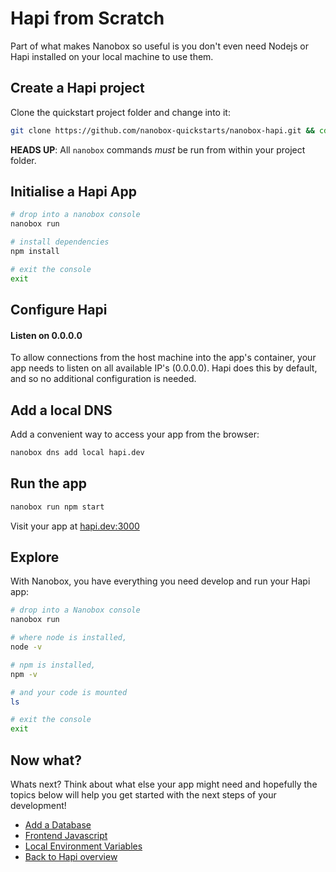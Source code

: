 # Hapi from Scratch
Part of what makes Nanobox so useful is you don't even need Nodejs or Hapi installed on your local machine to use them.

## Create a Hapi project
Clone the quickstart project folder and change into it:

```bash
git clone https://github.com/nanobox-quickstarts/nanobox-hapi.git && cd nanobox-hapi
```

**HEADS UP**: All `nanobox` commands *must* be run from within your project folder.

## Initialise a Hapi App

```bash
# drop into a nanobox console
nanobox run

# install dependencies
npm install

# exit the console
exit
```

## Configure Hapi

#### Listen on 0.0.0.0
To allow connections from the host machine into the app's container, your app needs to listen on all available IP's (0.0.0.0). Hapi does this by default, and so no additional configuration is needed.

## Add a local DNS
Add a convenient way to access your app from the browser:

```bash
nanobox dns add local hapi.dev
```

## Run the app

```bash
nanobox run npm start
```

Visit your app at <a href="http://hapi.dev:3000" target="\_blank">hapi.dev:3000</a>

## Explore
With Nanobox, you have everything you need develop and run your Hapi app:

```bash
# drop into a Nanobox console
nanobox run

# where node is installed,
node -v

# npm is installed,
npm -v

# and your code is mounted
ls

# exit the console
exit
```

## Now what?
Whats next? Think about what else your app might need and hopefully the topics below will help you get started with the next steps of your development!

* [Add a Database](/nodejs/hapi/add-a-database)
* [Frontend Javascript](/nodejs/hapi/frontend-javascript)
* [Local Environment Variables](/nodejs/hapi/local-evars)
* [Back to Hapi overview](/nodejs/hapi)
